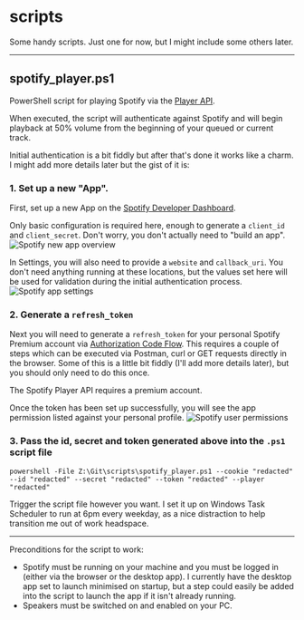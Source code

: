 # scripts
Some handy scripts. Just one for now, but I might include some others later.

---
## spotify_player.ps1
PowerShell script for playing Spotify via the [Player API](https://developer.spotify.com/console/player/).

When executed, the script will authenticate against Spotify and will begin playback at 50% volume from the beginning of your queued or current track.

Initial authentication is a bit fiddly but after that's done it works like a charm. I might add more details later but the gist of it is:
### 1. Set up a new "App".

First, set up a new App on the [Spotify Developer Dashboard](https://developer.spotify.com/dashboard/applications). 

Only basic configuration is required here, enough to generate a `client_id` and `client_secret`. Don't worry, you don't actually need to "build an app".
![Spotify new app overview](https://user-images.githubusercontent.com/2852629/212524329-c008ae92-5e79-4313-940a-817c24dc91f8.PNG)

In Settings, you will also need to provide a `website` and `callback_uri`. You don't need anything running at these locations, but the values set here will be used for validation during the initial authentication process.
![Spotify app settings](https://user-images.githubusercontent.com/2852629/212524341-fdc21173-1820-4ad6-b8e4-b708c4c2ee28.PNG)

### 2. Generate a `refresh_token`

Next you will need to generate a `refresh_token` for your personal Spotify Premium account via [Authorization Code Flow](https://developer.spotify.com/documentation/general/guides/authorization/code-flow/). This requires a couple of steps which can be executed via Postman, curl or GET requests directly in the browser. Some of this is a little bit fiddly (I'll add more details later), but you should only need to do this once.

The Spotify Player API requires a premium account.

Once the token has been set up successfully, you will see the app permission listed against your personal profile.
![Spotify user permissions](https://user-images.githubusercontent.com/2852629/212524352-042c0520-32c5-43a4-832b-8f46de123fbf.PNG)

### 3. Pass the id, secret and token generated above into the `.ps1` script file
```
powershell -File Z:\Git\scripts\spotify_player.ps1 --cookie "redacted" --id "redacted" --secret "redacted" --token "redacted" --player "redacted"
```

Trigger the script file however you want. I set it up on Windows Task Scheduler to run at 6pm every weekday, as a nice distraction to help transition me out of work headspace.

---

Preconditions for the script to work:
* Spotify must be running on your machine and you must be logged in (either via the browser or the desktop app). I currently have the desktop app set to launch minimised on startup, but a step could easily be added into the script to launch the app if it isn't already running.
* Speakers must be switched on and enabled on your PC.


